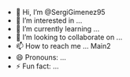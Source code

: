 - 👋 Hi, I’m @SergiGimenez95
- 👀 I’m interested in ...
- 🌱 I’m currently learning ...
- 💞️ I’m looking to collaborate on ...
- 📫 How to reach me ... Main2
- 😄 Pronouns: ...
- ⚡ Fun fact: ...

<!---
SergiGimenez95/SergiGimenez95 is a ✨ special ✨ repository because its `README.md` (this file) appears on your GitHub profile.
You can click the Preview link to take a look at your changes.
--->
